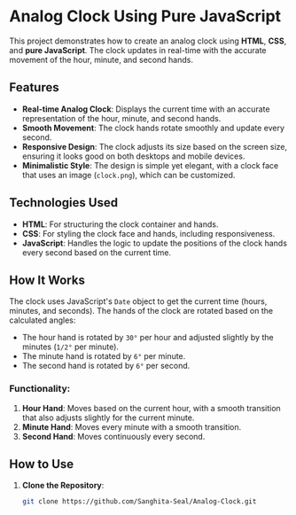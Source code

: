 # Analog Clock Using Pure JavaScript

This project demonstrates how to create an analog clock using **HTML**, **CSS**, and **pure JavaScript**. The clock updates in real-time with the accurate movement of the hour, minute, and second hands.

## Features

- **Real-time Analog Clock**: Displays the current time with an accurate representation of the hour, minute, and second hands.
- **Smooth Movement**: The clock hands rotate smoothly and update every second.
- **Responsive Design**: The clock adjusts its size based on the screen size, ensuring it looks good on both desktops and mobile devices.
- **Minimalistic Style**: The design is simple yet elegant, with a clock face that uses an image (`clock.png`), which can be customized.

## Technologies Used

- **HTML**: For structuring the clock container and hands.
- **CSS**: For styling the clock face and hands, including responsiveness.
- **JavaScript**: Handles the logic to update the positions of the clock hands every second based on the current time.

## How It Works

The clock uses JavaScript's `Date` object to get the current time (hours, minutes, and seconds). The hands of the clock are rotated based on the calculated angles:
- The hour hand is rotated by `30°` per hour and adjusted slightly by the minutes (`1/2°` per minute).
- The minute hand is rotated by `6°` per minute.
- The second hand is rotated by `6°` per second.

### Functionality:

1. **Hour Hand**: Moves based on the current hour, with a smooth transition that also adjusts slightly for the current minute.
2. **Minute Hand**: Moves every minute with a smooth transition.
3. **Second Hand**: Moves continuously every second.

## How to Use

1. **Clone the Repository**:
   ```bash
   git clone https://github.com/Sanghita-Seal/Analog-Clock.git
